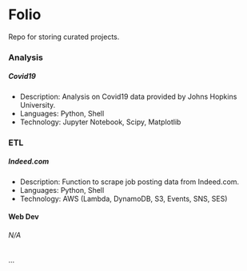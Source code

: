 # Folio
Repo for storing curated projects.

### Analysis
##### Covid19
- Description: Analysis on Covid19 data provided by Johns Hopkins University.
- Languages: Python, Shell
- Technology: Jupyter Notebook, Scipy, Matplotlib

### ETL
##### Indeed.com
- Description: Function to scrape job posting data from Indeed.com.
- Languages: Python, Shell
- Technology: AWS (Lambda, DynamoDB, S3, Events, SNS, SES)

#### Web Dev
###### N/A
...

